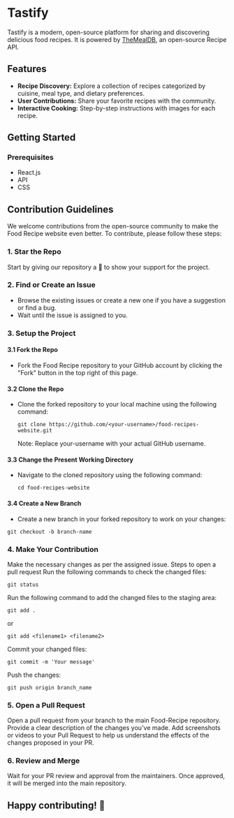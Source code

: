 # Tastify
Tastify is a modern, open-source platform for sharing and discovering delicious food recipes. It is powered by [TheMealDB](https://www.themealdb.com/api.php), an open-source Recipe API.

## Features

- **Recipe Discovery:** Explore a collection of recipes categorized by cuisine, meal type, and dietary preferences.
- **User Contributions:** Share your favorite recipes with the community.
- **Interactive Cooking:** Step-by-step instructions with images for each recipe.

## Getting Started

### Prerequisites

- React.js
- API
- CSS

## Contribution Guidelines

We welcome contributions from the open-source community to make the Food Recipe website even better. To contribute, please follow these steps:

### 1. Star the Repo

Start by giving our repository a 🌟 to show your support for the project.

### 2. Find or Create an Issue

- Browse the existing issues or create a new one if you have a suggestion or find a bug.
- Wait until the issue is assigned to you.

### 3. Setup the Project

#### 3.1 Fork the Repo

- Fork the Food Recipe repository to your GitHub account by clicking the "Fork" button in the top right of this page.

#### 3.2 Clone the Repo

- Clone the forked repository to your local machine using the following command:

  ```
  git clone https://github.com/<your-username>/food-recipes-website.git
  ```
  Note: Replace your-username with your actual GitHub username.
  
#### 3.3 Change the Present Working Directory
- Navigate to the cloned repository using the following command:
  ```
  cd food-recipes-website
  ```
  
#### 3.4 Create a New Branch
- Create a new branch in your forked repository to work on your changes:
```
git checkout -b branch-name
```
### 4. Make Your Contribution
Make the necessary changes as per the assigned issue.
Steps to open a pull request
Run the following commands to check the changed files:
```
git status
```
Run the following command to add the changed files to the staging area:
```
git add .
```
or
```
git add <filename1> <filename2>
```
Commit your changed files:
```
git commit -m 'Your message'
```
Push the changes:
```
git push origin branch_name
```
### 5. Open a Pull Request
Open a pull request from your branch to the main Food-Recipe repository.
Provide a clear description of the changes you've made.
Add screenshots or videos to your Pull Request to help us understand the effects of the changes proposed in your PR.
### 6. Review and Merge
Wait for your PR review and approval from the maintainers.
Once approved, it will be merged into the main repository.

## Happy contributing! 🚀
